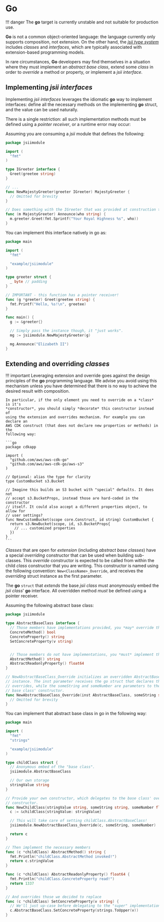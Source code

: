 # Go

!!! danger
    The **go** target is currently unstable and not suitable for production use.

**Go** is not a common object-oriented language: the language currently only
supports composition, not extension. On the other hand, the
[*jsii type system*][type-system] includes *classes* and *interfaces*, which are
typically associated with extension-based programming models.

In rare circumstances, **Go** developers may find themselves in a situation
where they must implement an *abstract base class*, extend some *class* in order
to *override* a method or property, or implement a *jsii interface*.

[type-system]: ../../../specification/2-type-system.md

## Implementing *jsii interfaces*

Implementing *jsii interfaces* leverages the idiomatic **go** way to implement
interfaces: define all the necessary methods on the implementing **go** struct,
and the value can be used naturally.

There is a single restriction: all such implementation methods must be defined
using a *pointer receiver*, or a runtime error may occur:

Assuming you are consuming a *jsii* module that defines the following:

```go
package jsiimodule

import (
  "fmt"
)

type IGreeter interface {
  Greet(greetee string)
}

// ...
func NewMajestyGreeter(greeter IGreeter) MajestyGreeter {
  // Omitted for brevity
}

// Does something with the IGreeter that was provided at construction time
func (m MajestyGreeter) Announce(who string) {
  m.greeter.Greet(fmt.Sprintf("Your Royal Highness %s", who))
}
```

You can implement this interface natively in go as:

```go
package main

import (
  "fmt"

  "example/jsiimodule"
)

type greeter struct {
  _ byte // padding
}

// IMPORTANT - this function has a pointer receiver!
func (g *greeter) Greet(greetee string) {
  fmt.Printf("Hello, %s!\n", greetee)
}

func main() {
  g := &greeter{}

  // Simply pass the instance though, it "just works".
  mg := jsiimodule.NewMajestyGreeter(g)

  mg.Announce("Elizabeth II")
}
```

## Extending and overriding *classes*

!!! important
    Leveraging extension and override goes against the design principles of the
    **go** programming language. We advise you avoid using this mechanism unless
    you have determined that there is no way to achieve the desired result with
    composition.

    In particular, if the only element you need to override on a *class* is it's
    *constructor*, you should simply *decorate* this constructor instead of
    using the extension and overrides mechanism. For example you can declare an
    AWS CDK construct (that does not declare new properties or methods) in the
    following way:

    ```go
    package cdkapp

    import (
      "github.com/aws/aws-cdk-go"
      "github.com/aws/aws-cdk-go/aws-s3"
    )

    // Optional: alias the type for clarity
    type CustomBucket s3.Bucket

    // Imagine this builds an S3 bucket with "special" defaults. It does not
    // accept s3.BucketProps, instead those are hard-coded in the constructor
    // itself. It could also accept a different properties object, to allow for
    // user settings?
    func NewCustomBucket(scope core.Construct, id string) CustomBucket {
      return s3.NewBucket(scope, id, s3.BucketProps{
        // ... customized properties
      })
    }
    ```

*Classes* that are open for *extension* (including *abstract base classes*) have
a special *overriding* constructor that can be used when building sub-classes.
This *override* constructor is expected to be called from within the child
*class* constructor that you are writing. This constructor is named using the
following convention: `New<ClassName>_Override`, and receives the *overriding*
struct instance as the first parameter.

The **go** `struct` that *extends* the base *jsii class* must anonymously embed
the *jsii class*' **go** interface. All overridden method *must* be defined
using a pointer receiver.

Assuming the following abstract base class:

```go
package jsiimodule

type AbstractBaseClass interface {
  // Those members have implementations provided, you *may* override them
  ConcreteMethod() bool
  ConcreteProperty() string
  SetConcreteProperty(v string)


  // Those members do not have implementations, you *must* implement them
  AbstractMethod() string
  AbstractReadonlyProperty() float64
}

// NewAbstractBaseClass_Override initializes an overridden AbstractBaseClass
// instance. The inst parameter receives the go struct that declares the
// overrides, while the someString and someNumber are parameters to the abstract
// base class' constructor.
func NewAbstractBaseClass_Override(inst AbstractBaseClass, someString string, someNumber float64) {
  // Omitted for brevity
}
```

You can implement that abstract base class in go in the following way:

```go
package main

import (
  "fmt"
  "strings"

  "example/jsiimodule"
)

type childClass struct {
  // Anonymous embed of the "base class".
  jsiimodule.AbstractBaseClass

  // Our own storage
  stringValue string
}

// Provide your own constructor, which delegates to the base class' overriding
// constructor.
func NewChildClass(stringValue string, someString string, someNumber float64) jsiimodule.AbstractBaseClass {
  c := &childClass{stringValue: stringValue}

  // This will take care of setting childClass.AbstractBaseClass!
  jsiimodule.NewAbstractBaseClass_Override(c, someString, someNumber)

  return c
}

// Then implement the necessary members
func (c *childClass) AbstractMethod() string {
  fmt.Println("childClass.AbstractMethod invoked!")
  return c.stringValue
}

func (c *childClass) AbstractReadonlyProperty() float64 {
  fmt.Println("childClass.ConcreteProperty read!")
  return 1337
}

// And overrides those we decided to replace
func (c *childClass) SetConcreteProperty(v string) {
  // We'll just up-case before delegating to the "super" implementation.
  c.AbstractBaseClass.SetConcreteProperty(strings.ToUpper(v))
}
```
